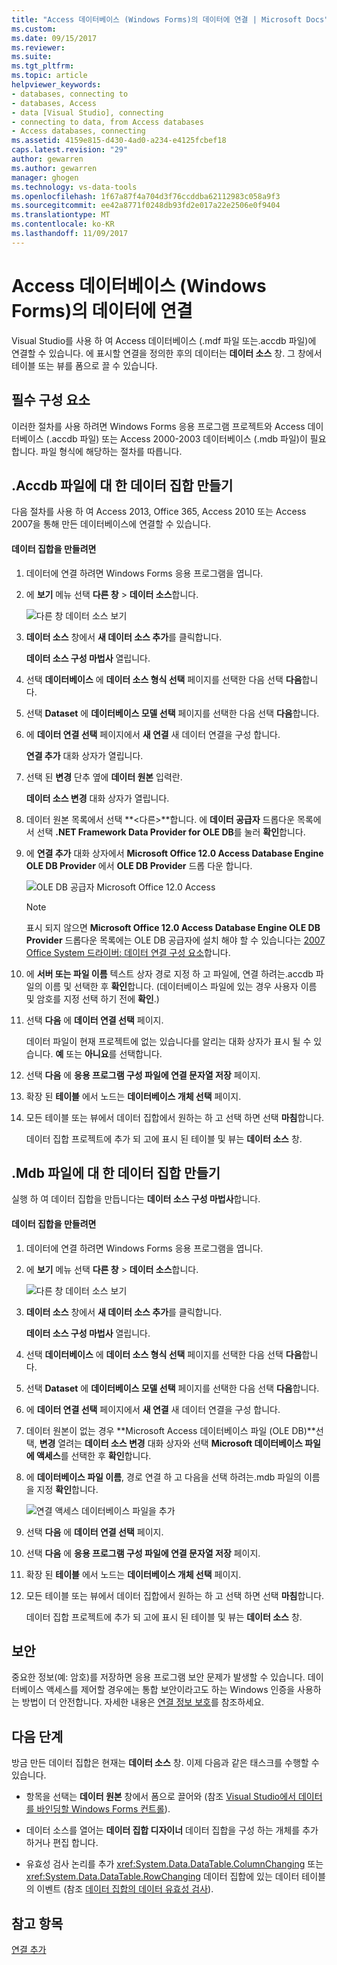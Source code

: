 ```yaml
---
title: "Access 데이터베이스 (Windows Forms)의 데이터에 연결 | Microsoft Docs"
ms.custom: 
ms.date: 09/15/2017
ms.reviewer: 
ms.suite: 
ms.tgt_pltfrm: 
ms.topic: article
helpviewer_keywords:
- databases, connecting to
- databases, Access
- data [Visual Studio], connecting
- connecting to data, from Access databases
- Access databases, connecting
ms.assetid: 4159e815-d430-4ad0-a234-e4125fcbef18
caps.latest.revision: "29"
author: gewarren
ms.author: gewarren
manager: ghogen
ms.technology: vs-data-tools
ms.openlocfilehash: 1f67a87f4a704d3f76ccddba62112983c058a9f3
ms.sourcegitcommit: ee42a8771f0248db93fd2e017a22e2506e0f9404
ms.translationtype: MT
ms.contentlocale: ko-KR
ms.lasthandoff: 11/09/2017
---
```

# <a name="connect-to-data-in-an-access-database-windows-forms"></a>Access 데이터베이스 (Windows Forms)의 데이터에 연결
Visual Studio를 사용 하 여 Access 데이터베이스 (.mdf 파일 또는.accdb 파일)에 연결할 수 있습니다. 에 표시할 연결을 정의한 후의 데이터는 **데이터 소스** 창. 그 창에서 테이블 또는 뷰를 폼으로 끌 수 있습니다.   
  
## <a name="prerequisites"></a>필수 구성 요소  
 이러한 절차를 사용 하려면 Windows Forms 응용 프로그램 프로젝트와 Access 데이터베이스 (.accdb 파일) 또는 Access 2000-2003 데이터베이스 (.mdb 파일)이 필요 합니다. 파일 형식에 해당하는 절차를 따릅니다.  
  
## <a name="creating-the-dataset-for-an-accdb-file"></a>.Accdb 파일에 대 한 데이터 집합 만들기  
 다음 절차를 사용 하 여 Access 2013, Office 365, Access 2010 또는 Access 2007을 통해 만든 데이터베이스에 연결할 수 있습니다.  
  
#### <a name="to-create-the-dataset"></a>데이터 집합을 만들려면  
  
1.  데이터에 연결 하려면 Windows Forms 응용 프로그램을 엽니다.  
  
2.  에 **보기** 메뉴 선택 **다른 창** > **데이터 소스**합니다.  
  
     ![다른 창 데이터 소스 보기](../data-tools/media/viewdatasources.png "ViewDataSources")  
  
3.  **데이터 소스** 창에서 **새 데이터 소스 추가**를 클릭합니다.  

     **데이터 소스 구성 마법사** 열립니다.  
  
4.  선택 **데이터베이스** 에 **데이터 소스 형식 선택** 페이지를 선택한 다음 선택 **다음**합니다.  
  
5.  선택 **Dataset** 에 **데이터베이스 모델 선택** 페이지를 선택한 다음 선택 **다음**합니다.  
  
6.  에 **데이터 연결 선택** 페이지에서 **새 연결** 새 데이터 연결을 구성 합니다.  

     **연결 추가** 대화 상자가 열립니다.  
  
7.  선택 된 **변경** 단추 옆에 **데이터 원본** 입력란.

     **데이터 소스 변경** 대화 상자가 열립니다.  
  
8.  데이터 원본 목록에서 선택  **\<다른\>**합니다. 에 **데이터 공급자** 드롭다운 목록에서 선택 **.NET Framework Data Provider for OLE DB**를 눌러 **확인**합니다.  

9. 에 **연결 추가** 대화 상자에서 **Microsoft Office 12.0 Access Database Engine OLE DB Provider** 에서 **OLE DB Provider** 드롭 다운 합니다.  
  
     ![OLE DB 공급자 Microsoft Office 12.0 Access](../data-tools/media/dataoledbprovideroffice12access.png "dataOLEDBProviderOffice12Access")  

     > [!NOTE]
     >  표시 되지 않으면 **Microsoft Office 12.0 Access Database Engine OLE DB Provider** 드롭다운 목록에는 OLE DB 공급자에 설치 해야 할 수 있습니다는 [2007 Office System 드라이버: 데이터 연결 구성 요소](https://www.microsoft.com/download/confirmation.aspx?id=23734)합니다.
  
9. 에 **서버 또는 파일 이름** 텍스트 상자 경로 지정 하 고 파일에, 연결 하려는.accdb 파일의 이름 및 선택한 후 **확인**합니다. (데이터베이스 파일에 있는 경우 사용자 이름 및 암호를 지정 선택 하기 전에 **확인**.)    
  
10. 선택 **다음** 에 **데이터 연결 선택** 페이지.  

     데이터 파일이 현재 프로젝트에 없는 있습니다를 알리는 대화 상자가 표시 될 수 있습니다. **예** 또는 **아니요**를 선택합니다.
  
11. 선택 **다음** 에 **응용 프로그램 구성 파일에 연결 문자열 저장** 페이지.  
  
12. 확장 된 **테이블** 에서 노드는 **데이터베이스 개체 선택** 페이지.  
  
13. 모든 테이블 또는 뷰에서 데이터 집합에서 원하는 하 고 선택 하면 선택 **마침**합니다.  
  
     데이터 집합 프로젝트에 추가 되 고에 표시 된 테이블 및 뷰는 **데이터 소스** 창.  
  
## <a name="creating-the-dataset-for-an-mdb-file"></a>.Mdb 파일에 대 한 데이터 집합 만들기  
 실행 하 여 데이터 집합을 만듭니다는 **데이터 소스 구성 마법사**합니다.  
  
#### <a name="to-create-the-dataset"></a>데이터 집합을 만들려면  
  
1.  데이터에 연결 하려면 Windows Forms 응용 프로그램을 엽니다.  
  
2.  에 **보기** 메뉴 선택 **다른 창** > **데이터 소스**합니다.  
  
     ![다른 창 데이터 소스 보기](../data-tools/media/viewdatasources.png "ViewDataSources")  
  
3.  **데이터 소스** 창에서 **새 데이터 소스 추가**를 클릭합니다.  

     **데이터 소스 구성 마법사** 열립니다.
  
4.  선택 **데이터베이스** 에 **데이터 소스 형식 선택** 페이지를 선택한 다음 선택 **다음**합니다.  
  
5.  선택 **Dataset** 에 **데이터베이스 모델 선택** 페이지를 선택한 다음 선택 **다음**합니다.  
  
6.  에 **데이터 연결 선택** 페이지에서 **새 연결** 새 데이터 연결을 구성 합니다.  
  
7.  데이터 원본이 없는 경우 **Microsoft Access 데이터베이스 파일 (OLE DB)**선택, **변경** 열려는 **데이터 소스 변경** 대화 상자와 선택 **Microsoft 데이터베이스 파일에 액세스**를 선택한 후 **확인**합니다.  
  
8.  에 **데이터베이스 파일 이름**, 경로 연결 하 고 다음을 선택 하려는.mdb 파일의 이름을 지정 **확인**합니다.  
  
     ![연결 액세스 데이터베이스 파일을 추가](../data-tools/media/dataaddconnectionaccessmdb.png "dataAddConnectionAccessMDB")  
  
9. 선택 **다음** 에 **데이터 연결 선택** 페이지.  
  
10. 선택 **다음** 에 **응용 프로그램 구성 파일에 연결 문자열 저장** 페이지.  
  
11. 확장 된 **테이블** 에서 노드는 **데이터베이스 개체 선택** 페이지.  
  
12. 모든 테이블 또는 뷰에서 데이터 집합에서 원하는 하 고 선택 하면 선택 **마침**합니다.  
  
     데이터 집합 프로젝트에 추가 되 고에 표시 된 테이블 및 뷰는 **데이터 소스** 창.  
  
## <a name="security"></a>보안  
 중요한 정보(예: 암호)를 저장하면 응용 프로그램 보안 문제가 발생할 수 있습니다. 데이터베이스 액세스를 제어할 경우에는 통합 보안이라고도 하는 Windows 인증을 사용하는 방법이 더 안전합니다. 자세한 내용은 [연결 정보 보호](/dotnet/framework/data/adonet/protecting-connection-information)를 참조하세요.  
  
## <a name="next-steps"></a>다음 단계  
 방금 만든 데이터 집합은 현재는 **데이터 소스** 창. 이제 다음과 같은 태스크를 수행할 수 있습니다.  
  
-   항목을 선택는 **데이터 원본** 창에서 폼으로 끌어와 (참조 [Visual Studio에서 데이터를 바인딩할 Windows Forms 컨트롤](../data-tools/bind-windows-forms-controls-to-data-in-visual-studio.md)).  
  
-   데이터 소스를 열어는 **데이터 집합 디자이너** 데이터 집합을 구성 하는 개체를 추가 하거나 편집 합니다.  
  
-   유효성 검사 논리를 추가 <xref:System.Data.DataTable.ColumnChanging> 또는 <xref:System.Data.DataTable.RowChanging> 데이터 집합에 있는 데이터 테이블의 이벤트 (참조 [데이터 집합의 데이터 유효성 검사](../data-tools/validate-data-in-datasets.md)).  
  
## <a name="see-also"></a>참고 항목
[연결 추가](../data-tools/add-new-connections.md)
